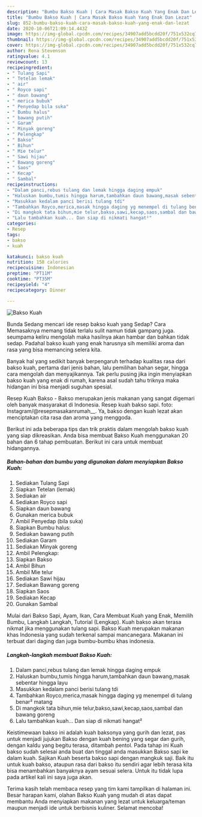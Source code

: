 ```yaml
---
description: "Bumbu Bakso Kuah | Cara Masak Bakso Kuah Yang Enak Dan Lezat"
title: "Bumbu Bakso Kuah | Cara Masak Bakso Kuah Yang Enak Dan Lezat"
slug: 852-bumbu-bakso-kuah-cara-masak-bakso-kuah-yang-enak-dan-lezat
date: 2020-10-06T21:09:14.443Z
image: https://img-global.cpcdn.com/recipes/34907add5bcdd20f/751x532cq70/bakso-kuah-foto-resep-utama.jpg
thumbnail: https://img-global.cpcdn.com/recipes/34907add5bcdd20f/751x532cq70/bakso-kuah-foto-resep-utama.jpg
cover: https://img-global.cpcdn.com/recipes/34907add5bcdd20f/751x532cq70/bakso-kuah-foto-resep-utama.jpg
author: Rena Stevenson
ratingvalue: 4.1
reviewcount: 13
recipeingredient:
- " Tulang Sapi"
- " Tetelan lemak"
- " air"
- " Royco sapi"
- " daun bawang"
- " merica bubuk"
- " Penyedap bila suka"
- " Bumbu halus"
- " bawang putih"
- " Garam"
- " Minyak goreng"
- " Pelengkap"
- " Bakso"
- " Bihun"
- " Mie telur"
- " Sawi hijau"
- " Bawang goreng"
- " Saos"
- " Kecap"
- " Sambal"
recipeinstructions:
- "Dalam panci,rebus tulang dan lemak hingga daging empuk"
- "Haluskan bumbu,tumis hingga harum,tambahkan daun bawang,masak sebentar hingga layu"
- "Masukkan kedalam panci berisi tulang tdi"
- "Tambahkan Royco,merica,masak hingga daging yg menempel di tulang benar² matang"
- "Di mangkok tata bihun,mie telur,bakso,sawi,kecap,saos,sambal dan bawang goreng"
- "Lalu tambahkan kuah... Dan siap di nikmati hangat²"
categories:
- Resep
tags:
- bakso
- kuah

katakunci: bakso kuah 
nutrition: 158 calories
recipecuisine: Indonesian
preptime: "PT11M"
cooktime: "PT35M"
recipeyield: "4"
recipecategory: Dinner

---
```



![Bakso Kuah](https://img-global.cpcdn.com/recipes/34907add5bcdd20f/751x532cq70/bakso-kuah-foto-resep-utama.jpg)

Bunda Sedang mencari ide resep bakso kuah yang Sedap? Cara Memasaknya memang tidak terlalu sulit namun tidak gampang juga. seumpama keliru mengolah maka hasilnya akan hambar dan bahkan tidak sedap. Padahal bakso kuah yang enak harusnya sih memiliki aroma dan rasa yang bisa memancing selera kita.

Banyak hal yang sedikit banyak berpengaruh terhadap kualitas rasa dari bakso kuah, pertama dari jenis bahan, lalu pemilihan bahan segar, hingga cara mengolah dan menyajikannya. Tak perlu pusing jika ingin menyiapkan bakso kuah yang enak di rumah, karena asal sudah tahu triknya maka hidangan ini bisa menjadi suguhan spesial.

Resep Kuah Bakso - Bakso merupakan jenis makanan yang sangat digemari oleh banyak masyarakat di Indonesia. Resep kuah bakso sapi. foto: Instagram/@resepmasakanrumah__. Ya, bakso dengan kuah lezat akan menciptakan cita rasa dan aroma yang menggoda.


Berikut ini ada beberapa tips dan trik praktis dalam mengolah bakso kuah yang siap dikreasikan. Anda bisa membuat Bakso Kuah menggunakan 20 bahan dan 6 tahap pembuatan. Berikut ini cara untuk membuat hidangannya.

<!--inarticleads1-->

##### Bahan-bahan dan bumbu yang digunakan dalam menyiapkan Bakso Kuah:

1. Sediakan  Tulang Sapi
1. Siapkan  Tetelan (lemak)
1. Sediakan  air
1. Sediakan  Royco sapi
1. Siapkan  daun bawang
1. Gunakan  merica bubuk
1. Ambil  Penyedap (bila suka)
1. Siapkan  Bumbu halus:
1. Sediakan  bawang putih
1. Sediakan  Garam
1. Sediakan  Minyak goreng
1. Ambil  Pelengkap:
1. Siapkan  Bakso
1. Ambil  Bihun
1. Ambil  Mie telur
1. Sediakan  Sawi hijau
1. Sediakan  Bawang goreng
1. Siapkan  Saos
1. Sediakan  Kecap
1. Gunakan  Sambal


Mulai dari Bakso Sapi, Ayam, Ikan, Cara Membuat Kuah yang Enak, Memilih Bumbu, Langkah Langkah, Tutorial (Lengkap). Kuah bakso akan terasa nikmat jika menggunakan tulang sapi. Bakso Kuah merupakan makanan khas Indonesia yang sudah terkenal sampai mancanegara. Makanan ini terbuat dari daging dan juga bumbu-bumbu khas indonesia. 

<!--inarticleads2-->

##### Langkah-langkah membuat Bakso Kuah:

1. Dalam panci,rebus tulang dan lemak hingga daging empuk
1. Haluskan bumbu,tumis hingga harum,tambahkan daun bawang,masak sebentar hingga layu
1. Masukkan kedalam panci berisi tulang tdi
1. Tambahkan Royco,merica,masak hingga daging yg menempel di tulang benar² matang
1. Di mangkok tata bihun,mie telur,bakso,sawi,kecap,saos,sambal dan bawang goreng
1. Lalu tambahkan kuah... Dan siap di nikmati hangat²


Keistimewaan bakso ini adalah kuah baksonya yang gurih dan lezat, pas untuk menjadi jujukan Bakso dengan kuah bening yang segar dan gurih, dengan kaldu yang begitu terasa, ditambah pentol. Pada tahap ini Kuah bakso sudah selesai anda buat dan tinggal anda masukkan Bakso sapi ke dalam kuah. Sajikan Kuah beserta bakso sapi dengan mangkuk saji. Baik itu untuk kuah bakso, ataupun rasa dari bakso itu sendiri agar lebih terasa kita bisa menambahkan banyaknya ayam sesuai selera. Untuk itu tidak lupa pada artikel kali ini saya juga akan. 

Terima kasih telah membaca resep yang tim kami tampilkan di halaman ini. Besar harapan kami, olahan Bakso Kuah yang mudah di atas dapat membantu Anda menyiapkan makanan yang lezat untuk keluarga/teman maupun menjadi ide untuk berbisnis kuliner. Selamat mencoba!
